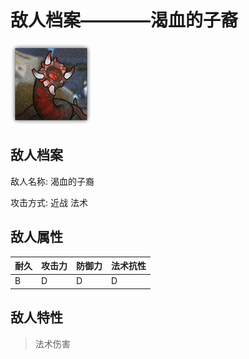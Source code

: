 # 敌人档案————渴血的子裔

![渴血的子裔](./eneIcons/渴血的子裔.png)

## 敌人档案

敌人名称: 渴血的子裔

攻击方式: 近战 法术

## 敌人属性

| 耐久      | 攻击力  | 防御力 | 法术抗性 |
|---------|------|-----|------|
| B | D | D | D |

## 敌人特性
> 法术伤害
